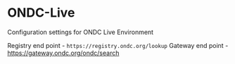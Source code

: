 # ONDC-Live
Configuration settings for ONDC Live Environment

Registry end point - `https://registry.ondc.org/lookup`
Gateway end point - https://gateway.ondc.org/ondc/search
